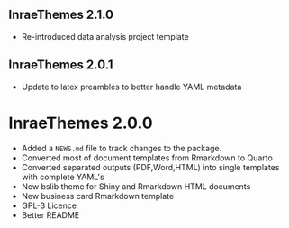 ## InraeThemes 2.1.0

* Re-introduced data analysis project template

## InraeThemes 2.0.1

* Update to latex preambles to better handle YAML metadata

# InraeThemes 2.0.0

* Added a `NEWS.md` file to track changes to the package.
* Converted most of document templates from Rmarkdown to Quarto
* Converted separated outputs (PDF,Word,HTML) into single templates with complete YAML's
* New bslib theme for Shiny and Rmarkdown HTML documents
* New business card Rmarkdown template
* GPL-3 Licence
* Better README
